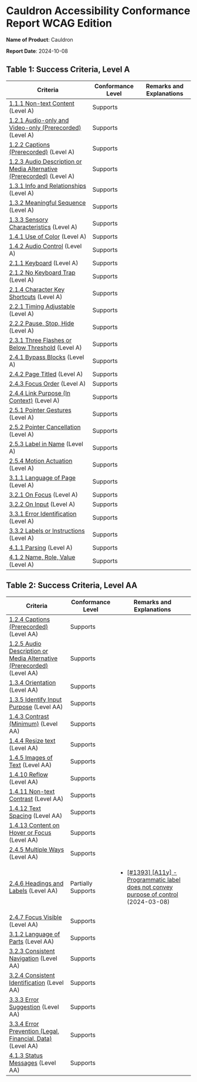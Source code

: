 # Cauldron Accessibility Conformance Report WCAG Edition

**Name of Product**: Cauldron

**Report Date**: 2024-10-08

## Table 1: Success Criteria, Level A

| Criteria | Conformance Level | Remarks and Explanations |
| --- | --- | --- |
| [1.1.1 Non-text Content](http://www.w3.org/TR/WCAG20/#text-equiv-all) (Level A) | Supports |  |
| [1.2.1 Audio-only and Video-only (Prerecorded)](http://www.w3.org/TR/WCAG20/#media-equiv-av-only-alt) (Level A) | Supports |  |
| [1.2.2 Captions (Prerecorded)](http://www.w3.org/TR/WCAG20/#media-equiv-captions) (Level A) | Supports |  |
| [1.2.3 Audio Description or Media Alternative (Prerecorded)](http://www.w3.org/TR/WCAG20/#media-equiv-audio-desc) (Level A) | Supports |  |
| [1.3.1 Info and Relationships](http://www.w3.org/TR/WCAG20/#content-structure-separation-programmatic) (Level A) | Supports |  |
| [1.3.2 Meaningful Sequence](http://www.w3.org/TR/WCAG20/#content-structure-separation-sequence) (Level A) | Supports |  |
| [1.3.3 Sensory Characteristics](http://www.w3.org/TR/WCAG20/#content-structure-separation-understanding) (Level A) | Supports |  |
| [1.4.1 Use of Color](http://www.w3.org/TR/WCAG20/#visual-audio-contrast-without-color) (Level A) | Supports |  |
| [1.4.2 Audio Control](http://www.w3.org/TR/WCAG20/#visual-audio-contrast-dis-audio) (Level A) | Supports |  |
| [2.1.1 Keyboard](http://www.w3.org/TR/WCAG20/#keyboard-operation-keyboard-operable) (Level A) | Supports |  |
| [2.1.2 No Keyboard Trap](http://www.w3.org/TR/WCAG20/#keyboard-operation-trapping) (Level A) | Supports |  |
| [2.1.4 Character Key Shortcuts](http://www.w3.org/TR/WCAG20/#keyboard-operation-keyboard-operable) (Level A) | Supports |  |
| [2.2.1 Timing Adjustable](http://www.w3.org/TR/WCAG20/#time-limits-required-behaviors) (Level A) | Supports |  |
| [2.2.2 Pause, Stop, Hide](http://www.w3.org/TR/WCAG20/#time-limits-pause) (Level A) | Supports |  |
| [2.3.1 Three Flashes or Below Threshold](http://www.w3.org/TR/WCAG20/#seizure-does-not-violate) (Level A) | Supports |  |
| [2.4.1 Bypass Blocks](http://www.w3.org/TR/WCAG20/#navigation-mechanisms-skip) (Level A) | Supports |  |
| [2.4.2 Page Titled](http://www.w3.org/TR/WCAG20/#navigation-mechanisms-title) (Level A) | Supports |  |
| [2.4.3 Focus Order](http://www.w3.org/TR/WCAG20/#navigation-mechanisms-focus-order) (Level A) | Supports |  |
| [2.4.4 Link Purpose (In Context)](http://www.w3.org/TR/WCAG20/#navigation-mechanisms-refs) (Level A) | Supports |  |
| [2.5.1 Pointer Gestures](http://www.w3.org/TR/WCAG20/#navigation-mechanisms-mult-loc) (Level A) | Supports |  |
| [2.5.2 Pointer Cancellation](http://www.w3.org/TR/WCAG20/#navigation-mechanisms-mult-loc) (Level A) | Supports |  |
| [2.5.3 Label in Name](http://www.w3.org/TR/WCAG20/#navigation-mechanisms-descriptive) (Level A) | Supports |  |
| [2.5.4 Motion Actuation](http://www.w3.org/TR/WCAG20/#navigation-mechanisms-motion-actuation) (Level A) | Supports |  |
| [3.1.1 Language of Page](http://www.w3.org/TR/WCAG20/#meaning-doc-lang-id) (Level A) | Supports |  |
| [3.2.1 On Focus](http://www.w3.org/TR/WCAG20/#consistent-behavior-receive-focus) (Level A) | Supports |  |
| [3.2.2 On Input](http://www.w3.org/TR/WCAG20/#consistent-behavior-unpredictable-change) (Level A) | Supports |  |
| [3.3.1 Error Identification](http://www.w3.org/TR/WCAG20/#minimize-error-identified) (Level A) | Supports |  |
| [3.3.2 Labels or Instructions](http://www.w3.org/TR/WCAG20/#minimize-error-cues) (Level A) | Supports |  |
| [4.1.1 Parsing](http://www.w3.org/TR/WCAG20/#ensure-compat-parses) (Level A) | Supports |  |
| [4.1.2 Name, Role, Value](http://www.w3.org/TR/WCAG20/#ensure-compat-rsv) (Level A) | Supports |  |

## Table 2: Success Criteria, Level AA

| Criteria | Conformance Level | Remarks and Explanations |
| --- | --- | --- |
| [1.2.4 Captions (Prerecorded)](http://www.w3.org/TR/WCAG20/#media-equiv-captions) (Level AA) | Supports |  |
| [1.2.5 Audio Description or Media Alternative (Prerecorded)](http://www.w3.org/TR/WCAG20/#media-equiv-audio-desc) (Level AA) | Supports |  |
| [1.3.4 Orientation](http://www.w3.org/TR/WCAG20/#visual-audio-contrast-orientation) (Level AA) | Supports |  |
| [1.3.5 Identify Input Purpose](http://www.w3.org/TR/WCAG20/#input-purposes) (Level AA) | Supports |  |
| [1.4.3 Contrast (Minimum)](http://www.w3.org/TR/WCAG20/#visual-audio-contrast-contrast) (Level AA) | Supports |  |
| [1.4.4 Resize text](http://www.w3.org/TR/WCAG20/#visual-audio-contrast-scale) (Level AA) | Supports |  |
| [1.4.5 Images of Text](http://www.w3.org/TR/WCAG20/#visual-audio-contrast-text-presentation) (Level AA) | Supports |  |
| [1.4.10 Reflow](http://www.w3.org/TR/WCAG20/#visual-audio-contrast-scale) (Level AA) | Supports |  |
| [1.4.11 Non-text Contrast](http://www.w3.org/TR/WCAG20/#visual-audio-contrast-contrast) (Level AA) | Supports |  |
| [1.4.12 Text Spacing](http://www.w3.org/TR/WCAG20/#visual-audio-contrast-spacing) (Level AA) | Supports |  |
| [1.4.13 Content on Hover or Focus](http://www.w3.org/TR/WCAG20/#visual-audio-contrast-dis-audio) (Level AA) | Supports |  |
| [2.4.5 Multiple Ways](http://www.w3.org/TR/WCAG20/#navigation-mechanisms-mult-loc) (Level AA) | Supports |  |
| [2.4.6 Headings and Labels](http://www.w3.org/TR/WCAG20/#navigation-mechanisms-descriptive) (Level AA) | Partially Supports | <ul> <li>[[#1393] [A11y] - Programmatic label does not convey purpose of control](https://github.com/dequelabs/cauldron/issues/1393) (2024-03-08)</li> </ul> |
| [2.4.7 Focus Visible](http://www.w3.org/TR/WCAG20/#navigation-mechanisms-focus-visible) (Level AA) | Supports |  |
| [3.1.2 Language of Parts](http://www.w3.org/TR/WCAG20/#meaning-doc-lang-id) (Level AA) | Supports |  |
| [3.2.3 Consistent Navigation](http://www.w3.org/TR/WCAG20/#consistent-behavior-consistent-locations) (Level AA) | Supports |  |
| [3.2.4 Consistent Identification](http://www.w3.org/TR/WCAG20/#consistent-behavior-consistent-functionality) (Level AA) | Supports |  |
| [3.3.3 Error Suggestion](http://www.w3.org/TR/WCAG20/#minimize-error-suggestions) (Level AA) | Supports |  |
| [3.3.4 Error Prevention (Legal, Financial, Data)](http://www.w3.org/TR/WCAG20/#minimize-error-reversible) (Level AA) | Supports |  |
| [4.1.3 Status Messages](http://www.w3.org/TR/WCAG20/#ensure-compat-rsv) (Level AA) | Supports |  |